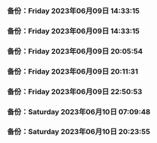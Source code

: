 
### 备份：Friday 2023年06月09日 14:33:15


### 备份：Friday 2023年06月09日 14:33:15

### 备份：Friday 2023年06月09日 20:05:54
### 备份：Friday 2023年06月09日 20:11:31
### 备份：Friday 2023年06月09日 22:50:53
### 备份：Saturday 2023年06月10日 07:09:48
### 备份：Saturday 2023年06月10日 20:23:55
